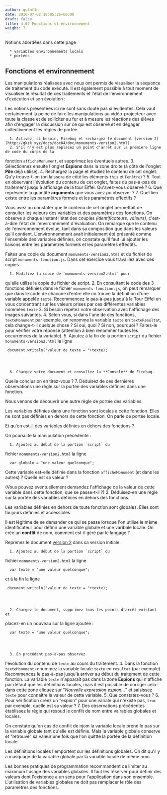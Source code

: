 ```yaml
---
author: qu3nt1n
date: 2016-07-02 10:05:25+00:00
draft: false
title: 4.07 Fonctions et environnement
weight: 7
---
```


Notions abordées dans cette page



 	  * variables environnements locals
 	  * portées







## Fonctions et environnement


Les manipulations réalisées avec nous ont permis de visualiser la séquence de
traitement du code exécuté. Il est également possible à tout moment
de visualiser le résultat de ces traitements et l'état de
l'environnement d'exécution et son évolution :


Les notions présentées ici ne sont sans doute pas si évidentes. Cela
vaut certainement la peine de faire les manipulations au vidéo-projecteur
avec toute la classe et de solliciter au fur et à mesure les réactions
des élèves afin d'engager la discussion sur ce qui est observé et en
dégager collectivement les règles de portée.








 	  1. Activez, si besoin, Firebug et rechargez le document [version 2](http://qkzk.xyz/docs/doc04/doc/monuments-version2.html).
 	  2. S'il n'y est plus replacez un point d'arrêt sur la première ligne de code du corps de la
fonction `afficheMonument`, et supprimez les éventuels autres.
 	  3. Sélectionnez ensuite l'onglet **Espions** dans la zone
droite (à côté de l'onglet **Pile** déjà utilisé).
 	  4. Rechargez la page et étudiez le contenu de cet onglet. Qu'y trouve-t-on (on laissera de côté les
éléments `this` et `Fenêtre`) ?
 	  5. Tout en observant l'évolution du contenu de cet onglet, faites du
pas-à-pas de traitement jusqu'à affichage de la tour
Eiffel. Qu'avez-vous observé ?
 	  6. Que représente la quantité **arguments** que vous avez pu observer ?
 	  7. Quel lien existe entre les paramètres formels et les
paramètres effectifs ?




Vous avez pu constater que le contenu de cet onglet permettait de
consulter les valeurs des variables et des paramètres des
fonctions. On observe à chaque instant l'état des
couples _(identificateurs, valeurs)_, c'est-à-dire l'état de
l'environnement d'évaluation. On remarque que le contenu de
l'environnement évolue, tant dans sa composition que dans les valeurs
qu'il contient. L'environnemment avait initialement été présenté
comme l'ensemble des variables définies, on constate qu'il faut lui
ajouter les liaisons entre les paramètres formels et les paramètres
effectifs.


Faites une copie du
document `monuments-version2.html` et
du fichier de script `monuments-fonction.js`. Dans cet
exercice vous travaillez avec ces copies.



 	  1. Modifiez la copie de `monuments-version2.html` pour
qu'elle utilise la copie du fichier de script.
 	  2. En consultant le code des 3 fonctions définies dans le
fichier `monuments-fonction.js`, on peut remarquer que
dans le code de chacune d'entre elle on trouve la définition d'une
variable appelée `texte`. Recommencez le pas-à-pas
jusqu'à la Tour Eiffel en vous concentrant sur les valeurs prises
par ces différentes variables nommées `texte`
 	  3. Si besoin
répétez votre observation avec l'affichage des images
suivantes.
 	  4. Selon vous, si dans l'une de ces
fonctions, `texteMonument` par exemple, on renomme la
variable `texte` en `texteResultat`, cela
change-t-il quelque chose ?
Si oui, quoi ? Si non, pourquoi ?
Faites-le pour vérifier votre réponse (attention à bien renommer
toutes les occurrences de la variable).
 	  5. Ajoutez à la fin de la portion `script` du
fichier `monuments-version2.html` la ligne


     document.writeln("valeur de texte = "+texte);




 	  6. Chargez votre document et consultez la **Console** de Firebug.
Quelle conclusion en tirez-vous ?
 	  7. Déduisez de ces dernières observations une règle sur la portée des
variables définies dans une fonction.




Nous venons de découvrir une autre règle de portée des
variables.


Les variables définies dans une fonction
sont locales à cette fonction. Elles ne
sont pas définies en dehors de cette fonction. On parle
de portée locale.


Et qu'en est-il des variables définies en dehors des fonctions ?


On poursuite la manipulation précédente :



 	  1. Ajoutez au début de la portion `script` du
fichier `monuments-version2.html` la ligne


      var globale = "une valeur quelconque";



Cette variable est-elle définie dans la
fonction `afficheMonument` (et dans les autres) ?
Quelle est sa valeur ?

(Vous pouvez éventuellement demandez l'affichage de la valeur de
cette variable dans cette fonction, que se passe-t-il ?)
 	  2. Déduisez-en une règle sur la portée des variables définies en
dehors des fonctions.






Les variables définies en dehors de toute
fonction sont globales. Elles sont
toujours définies et accessibles.


Il est légitime de se demander ce qui se passe lorsque l'on utilise le
même identificateur pour définir une variable globale et une
varibale locale. On crée un **conflit** de nom, comment est-il
géré par le langage ?




Reprenez le document [version 2](http://qkzk.xyz/docs/doc04/doc/monuments-version2.html) dans sa version initiale.



 	  1. Ajoutez au début de la portion `script` du
fichier `monuments-version2.html` la ligne


      var texte = "une valeur quelconque";



et à la fin la ligne


     document.writeln("valeur de texte = "+texte);




 	  2. Chargez le document, supprimez tous les points d'arrêt existant et
placez-en un nouveau sur la ligne ajoutée :


      var texte = "une valeur quelconque";




 	  3. En procédant pas-à-pas observez
l'évolution du contenu de `texte` au cours du
traitement.
 	  4. Dans la fonction `texteMonument` renommez la variable
locale `texte` en `resultat` (par
exemple).
Recommencez le pas-à-pas jusqu'à arriver au début du traitement
de cette fonction. La variable `texte` n'apparaît pas dans
la zone **Espions** qui n'affiche par défaut que les définitions
locales, mais il est possible de corriger cela :
dans cette zone cliquez sur "_Nouvelle expression
espion..._" et saisissez `texte` pour connaître la
valeur de cette variable.
 	  5. Que constatez-vous ?
 	  6. Pour vérification créez un "espion" pour une variale qui n'existe
pas, `truc` par exemple, quelle est sa valeur ?
 	  7. Des observations précédentes établissez la règle qui résoud le
conflit de nom entre vairables globales et locales.




On constate qu'en cas de conflit de njom la variable locale prend le
pas sur la variable globale tant qu'elle est définie. Mais la variable
globale conserve et "retrouve" sa valeur une fois que l'on quittte la
portée de la définition locale.


Les définitions locales l'emportent sur les
définitions globales. On dit qu'il y
a masquage de la variable globale
par la variable locale de même nom.


Les bonnes pratiques de programmation recommandent de limiter au
maximum l'usage des variables globales. Il faut les réserver pour
définir des valeurs dont l'existence a un sens pour l'application
dans son ensemble.
L'utilisation de variables globales ne doit pas remplacer le rôle des
paramètres des fonctions.
